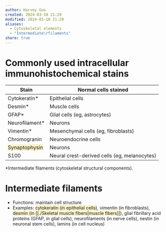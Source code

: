 ```yaml
---
author: Harvey Guo
created: 2024-03-10 21:29
modified: 2024-03-10 21:29
aliases:
  - Cytoskeletal elements
  - "Intermediate\rfilaments"
share: true
---
```

# Commonly used intracellular immunohistochemical stains

| Stain                                                                | Normal cells stained                         |
| -------------------------------------------------------------------- | -------------------------------------------- |
| Cytokeratin*                                                         | Epithelial cells                             |
| Desmin*                                                              | Muscle cells                                 |
| GFAP*                                                                | Glial cells (eg, astrocytes)                 |
| Neurofilament*                                                       | Neurons                                      |
| Vimentin*                                                            | Mesenchymal cells (eg, fibroblasts)          |
| Chromogranin                                                         | Neuroendocrine cells                         |
| <span style="background:rgba(240, 200, 0, 0.2)">Synaptophysin</span> | Neurons                                      |
| S100                                                                 | Neural crest-derived cells (eg, melanocytes) |

*Intermediate filaments (cytoskeletal structural components).
# Intermediate filaments
- Functions: maintain cell structure
- Examples: <span style="background:rgba(240, 200, 0, 0.2)">cytokeratin (in epithelial cells)</span>, vimentin (in fibroblasts), <span style="background:rgba(240, 200, 0, 0.2)">desmin (in [[./Skeletal muscle fibers|muscle fibers]])</span>, glial fibrillary acid proteins (GFAP, in glial cells), neurofilaments (in nerve cells), nestin (in neuronal stem cells), lamins (in cell nucleus)
